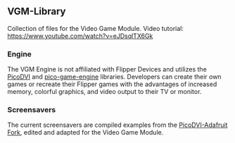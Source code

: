 ## VGM-Library
Collection of files for the Video Game Module. Video tutorial: https://www.youtube.com/watch?v=eJDsqlTX6Gk
### Engine
The VGM Engine is not affiliated with Flipper Devices and utilizes the [PicoDVI](https://github.com/Wren6991/PicoDVI) and [pico-game-engine](https://github.com/jblanked/pico-game-engine) libraries. Developers can create their own games or recreate their Flipper games with the advantages of increased memory, colorful graphics, and video output to their TV or monitor.
### Screensavers
The current screensavers are compiled examples from the [PicoDVI-Adafruit Fork](https://learn.adafruit.com/picodvi-arduino-library-video-out-for-rp2040-boards/screensavers), edited and adapted for the Video Game Module.